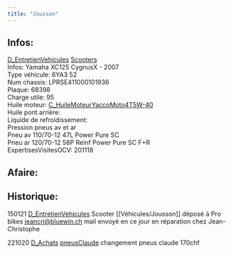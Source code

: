 ```yaml
---
title: "Jousson"
---
```


## Infos:
[D_EntretienVehicules](notes/departements/D_EntretienVehicules.md) [Scooters](notes/equipements/vehicules/C_Scooters.md)\
Infos: Yamaha XC125 CygnusX - 2007\
Type véhicule: 6YA3 52\
Num chassis: LPRSE411000101936\
Plaque: 68398\
Charge utile: 95\
Huile moteur: [C_HuileMoteurYaccoMoto4T5W-40](notes/equipements/consommables/C_HuileMoteurYaccoMoto4T5W-40.md)\
Huile pont arrière:\
Liquide de refroidissement:\
Pression pneus av et ar\
Pneu av 110/70-12 47L Power Pure SC\
Pneu ar 120/70-12 58P Reinf Power Pure SC F+R\
ExpertisesVisitesOCV: 201118

## Afaire:

## Historique:
150121 [D_EntretienVehicules](notes/departements/D_EntretienVehicules.md) Scooter [[Véhicules/Jousson]] déposé à Pro bikes [jeancri@bluewin.ch](mailto:jeancri@bluewin.ch) mail envoyé en ce jour en réparation chez Jean-Christophe

221020 [D_Achats](notes/departements/D_Achats.md) [pneusClaude](notes/equipements/vehicules/pneusClaude.md) changement pneus claude 170chf
